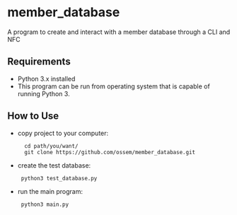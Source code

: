 member_database
===============

A program to create and interact with a member database through a CLI and NFC

Requirements
-------------
* Python 3.x installed
* This program can be run from operating system that is capable of running Python 3.

How to Use
----------
* copy project to your computer:

 		cd path/you/want/
 		git clone https://github.com/ossem/member_database.git
 	
 * create the test database:
 
 		python3 test_database.py
 		
 * run the main program:
 
 		python3 main.py